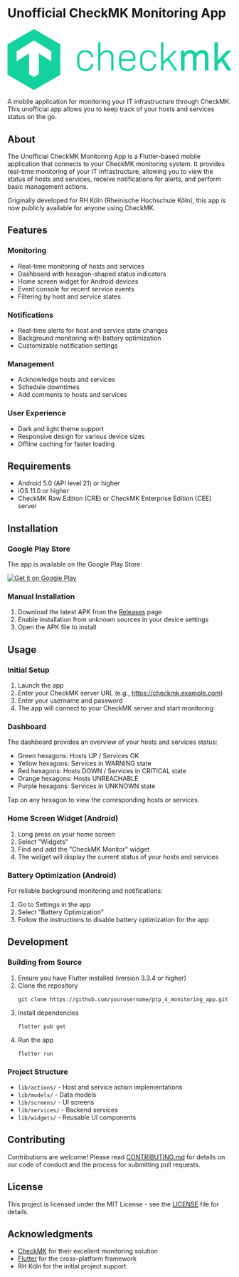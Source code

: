 # Unofficial CheckMK Monitoring App

![CheckMK Logo](images/checkmk-logo-green.png)

A mobile application for monitoring your IT infrastructure through CheckMK. This unofficial app allows you to keep track of your hosts and services status on the go.

## About

The Unofficial CheckMK Monitoring App is a Flutter-based mobile application that connects to your CheckMK monitoring system. It provides real-time monitoring of your IT infrastructure, allowing you to view the status of hosts and services, receive notifications for alerts, and perform basic management actions.

Originally developed for RH Köln (Rheinische Hochschule Köln), this app is now publicly available for anyone using CheckMK.

## Features

### Monitoring
- Real-time monitoring of hosts and services
- Dashboard with hexagon-shaped status indicators
- Home screen widget for Android devices
- Event console for recent service events
- Filtering by host and service states

### Notifications
- Real-time alerts for host and service state changes
- Background monitoring with battery optimization
- Customizable notification settings

### Management
- Acknowledge hosts and services
- Schedule downtimes
- Add comments to hosts and services

### User Experience
- Dark and light theme support
- Responsive design for various device sizes
- Offline caching for faster loading

## Requirements

- Android 5.0 (API level 21) or higher
- iOS 11.0 or higher
- CheckMK Raw Edition (CRE) or CheckMK Enterprise Edition (CEE) server

## Installation

### Google Play Store
The app is available on the Google Play Store:

[<img src="https://play.google.com/intl/en_us/badges/static/images/badges/en_badge_web_generic.png" alt="Get it on Google Play" height="80">](https://play.google.com/store/apps/details?id=com.unofficial.checkmk_monitoring)

### Manual Installation
1. Download the latest APK from the [Releases](https://git.pabr.de/rh/unofficial_checkmk_monitoring/-/releases) page
2. Enable installation from unknown sources in your device settings
3. Open the APK file to install

## Usage

### Initial Setup
1. Launch the app
2. Enter your CheckMK server URL (e.g., https://checkmk.example.com)
3. Enter your username and password
4. The app will connect to your CheckMK server and start monitoring

### Dashboard
The dashboard provides an overview of your hosts and services status:
- Green hexagons: Hosts UP / Services OK
- Yellow hexagons: Services in WARNING state
- Red hexagons: Hosts DOWN / Services in CRITICAL state
- Orange hexagons: Hosts UNREACHABLE
- Purple hexagons: Services in UNKNOWN state

Tap on any hexagon to view the corresponding hosts or services.

### Home Screen Widget (Android)
1. Long press on your home screen
2. Select "Widgets"
3. Find and add the "CheckMK Monitor" widget
4. The widget will display the current status of your hosts and services

### Battery Optimization (Android)
For reliable background monitoring and notifications:
1. Go to Settings in the app
2. Select "Battery Optimization"
3. Follow the instructions to disable battery optimization for the app

## Development

### Building from Source
1. Ensure you have Flutter installed (version 3.3.4 or higher)
2. Clone the repository
   ```
   git clone https://github.com/yourusername/ptp_4_monitoring_app.git
   ```
3. Install dependencies
   ```
   flutter pub get
   ```
4. Run the app
   ```
   flutter run
   ```

### Project Structure
- `lib/actions/` - Host and service action implementations
- `lib/models/` - Data models
- `lib/screens/` - UI screens
- `lib/services/` - Backend services
- `lib/widgets/` - Reusable UI components

## Contributing

Contributions are welcome! Please read [CONTRIBUTING.md](CONTRIBUTING.md) for details on our code of conduct and the process for submitting pull requests.

## License

This project is licensed under the MIT License - see the [LICENSE](LICENSE) file for details.

## Acknowledgments

- [CheckMK](https://checkmk.com/) for their excellent monitoring solution
- [Flutter](https://flutter.dev/) for the cross-platform framework
- RH Köln for the initial project support
